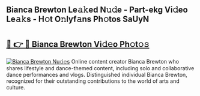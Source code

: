 ## Bianca Brewton Le𝚊𝚔ed N𝚞𝚍e - Part-ekg Vi𝚍eo Le𝚊𝚔s - H𝚘t O𝚗lyf𝚊ns Ph𝚘tos SaUyN

# <h2><a href="http://hf20yv.feru.top/?c=Bianca+Brewton">🔗 👉 🔴 Bianca Brewton Vi𝚍𝚎o Ph𝚘t𝚘𝚜</a></h2>

[![Bianca Brewton Nu𝚍𝚎s](https://i.imgur.com/0TWrTi3.gif)](http://hf20yv.feru.top/?c=Bianca+Brewton)
Online content creator Bianca Brewton who shares lifestyle and dance-themed content, including solo and collaborative dance performances and vlogs. Distinguished individual Bianca Brewton, recognized for their outstanding contributions to the world of arts and culture. 

